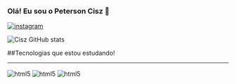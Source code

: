 ### Olá! Eu sou o Peterson Cisz 👋

[![instagram](https://img.shields.io/badge/Instagram-E4405F?style=for-the-badge&logo=instagram&logoColor=white)](https://www.instagram.com/petersoncisz/)

![Cisz GitHub stats](https://github-readme-stats.vercel.app/api?username=petersoncisz&show_icons=true&theme=dark)

##Tecnologias que estou estudando!

<div style="display: inline_block"><hr>
<img align="center" alt="html5" src="https://img.shields.io/badge/HTML5-E34F26?style=for-the-badge&logo=html5&logoColor=white"/>
<img align="center" alt="html5" src="https://img.shields.io/badge/CSS3-1572B6?style=for-the-badge&logo=css3&logoColor=white"/>
<img align="center" alt="html5" src="https://img.shields.io/badge/JavaScript-323330?style=for-the-badge&logo=javascript&logoColor=F7DF1E"/>
</div>

